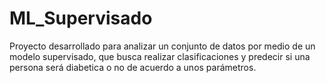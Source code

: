# ML_Supervisado
Proyecto desarrollado para analizar un conjunto de datos por medio de un modelo supervisado, que busca realizar clasificaciones y predecir si una persona será diabetica o no de acuerdo a unos parámetros.
